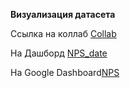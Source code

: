 ﻿**Визуализация датасета**

Ссылка на коллаб [Collab](https://colab.research.google.com/drive/1E3CVvilTofpmeJekU6eFA5ghQ7hovcKW?usp=sharing)

На Дашборд [NPS_date](https://datalens.yandex.ru/sz9vu64uzo3uj-nps-date-num)

На Google Dashboard[NPS](https://datastudio.google.com/reporting/92bf9ffa-4da4-48ef-b55a-c6fc597dd82e)
